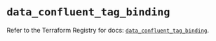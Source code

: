 # `data_confluent_tag_binding`

Refer to the Terraform Registry for docs: [`data_confluent_tag_binding`](https://registry.terraform.io/providers/confluentinc/confluent/2.10.0/docs/data-sources/tag_binding).

